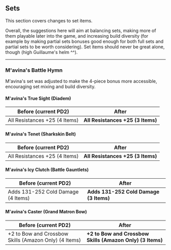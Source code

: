 ## Sets

This section covers changes to set items.

Overall, the suggestions here will aim at balancing sets, making more of them playable later into the game, and increasing build diversity (for example by making partial sets bonuses good enough for both full sets and partial sets to be worth considering). Set items should never be great alone, though (high Guillaume's helm ^^).

---

### M'avina's Battle Hymn

M'avina's set was adjusted to make the 4-piece bonus more accessible, encouraging set mixing and build diversity.

#### M'avina's True Sight (Diadem)

| Before (current PD2)                      | After                                    |
|-------------------------------------------|------------------------------------------|
| All Resistances +25 (4 Items)             | **All Resistances +25 (3 Items)**        |

#### M'avina's Tenet (Sharkskin Belt)

| Before (current PD2)                      | After                                    |
|-------------------------------------------|------------------------------------------|
| All Resistances +25 (4 Items)             | **All Resistances +25 (3 Items)**        |

#### M'avina's Icy Clutch (Battle Gauntlets)

| Before (current PD2)                      | After                                    |
|-------------------------------------------|------------------------------------------|
| Adds 131-252 Cold Damage (4 Items)        | **Adds 131-252 Cold Damage (3 Items)**   |

#### M'avina's Caster (Grand Matron Bow)

| Before (current PD2)                                     | After                                                   |
|----------------------------------------------------------|----------------------------------------------------------|
| +2 to Bow and Crossbow Skills (Amazon Only) (4 Items)    | **+2 to Bow and Crossbow Skills (Amazon Only) (3 Items)** |
